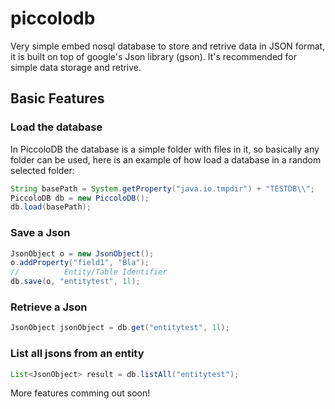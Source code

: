 piccolodb
=========

Very simple embed nosql database to store and retrive data in JSON format, it is built on top of google's Json library (gson). It's recommended for simple data storage and retrive.

## Basic Features

### Load the database

In PiccoloDB the database is a simple folder with files in it, so basically any folder can be used, here is an example of how load a database in a random selected folder:

```java
String basePath = System.getProperty("java.io.tmpdir") + "TESTDB\\";
PiccoloDB db = new PiccoloDB();
db.load(basePath);
```

### Save a Json
```java
JsonObject o = new JsonObject();
o.addProperty("field1", "Bla");
//          Entity/Table Identifier
db.save(o, "entitytest", 1l);
```
### Retrieve a Json
```java
JsonObject jsonObject = db.get("entitytest", 1l);
```

### List all jsons from an entity
```java
List<JsonObject> result = db.listAll("entitytest");
```

More features comming out soon!
